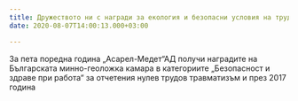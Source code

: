 ```yaml
---
title: Дружеството ни с награди за екология и безопасни условия на труд
date: 2020-08-07T14:00:13.000+03:00

---
```

За пета поредна година „Асарел-Медет“АД получи наградите на Българската минно-геоложка камара в категориите „Безопасност и здраве при работа“ за отчетения нулев трудов травматизъм и през 2017 година